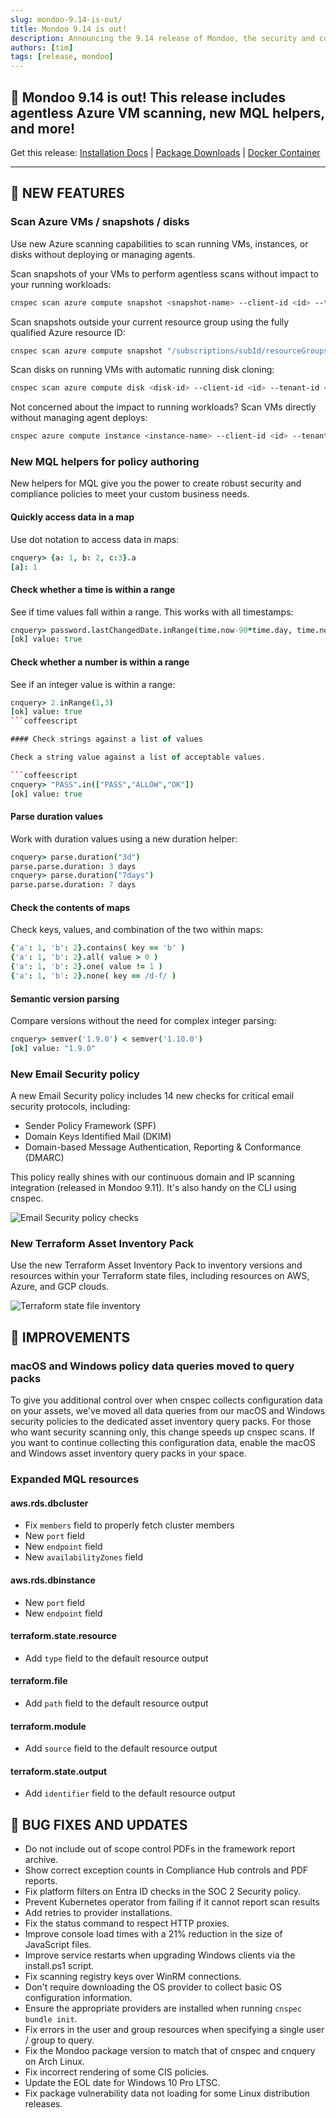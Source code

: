```yaml
---
slug: mondoo-9.14-is-out/
title: Mondoo 9.14 is out!
description: Announcing the 9.14 release of Mondoo, the security and compliance platform that prioritizes risks that matter most in your infrastructure.
authors: [tim]
tags: [release, mondoo]
---
```


## 🥳 Mondoo 9.14 is out! This release includes agentless Azure VM scanning, new MQL helpers, and more!

Get this release: [Installation Docs](/cnspec/) | [Package Downloads](https://releases.mondoo.com/cnspec/) | [Docker Container](https://hub.docker.com/r/mondoo/cnspec)

---

## 🎉 NEW FEATURES

### Scan Azure VMs / snapshots / disks

Use new Azure scanning capabilities to scan running VMs, instances, or disks without deploying or managing agents.

Scan snapshots of your VMs to perform agentless scans without impact to your running workloads:

```bash
cnspec scan azure compute snapshot <snapshot-name> --client-id <id> --tenant-id <id> --client-secret <value>
```

Scan snapshots outside your current resource group using the fully qualified Azure resource ID:

```bash
cnspec scan azure compute snapshot "/subscriptions/subId/resourceGroups/my-rg/providers/Microsoft.Compute/snapshots/test-debian-snap" --client-id <id> --tenant-id <id>--client-secret <secret>
```

Scan disks on running VMs with automatic running disk cloning:

```bash
cnspec scan azure compute disk <disk-id> --client-id <id> --tenant-id <id> --client-secret <value>
```

Not concerned about the impact to running workloads? Scan VMs directly without managing agent deploys:

```bash
cnspec azure compute instance <instance-name> --client-id <id> --tenant-id <id> --client-secret <value>
```

### New MQL helpers for policy authoring

New helpers for MQL give you the power to create robust security and compliance policies to meet your custom business needs.

#### Quickly access data in a map

Use dot notation to access data in maps:

```coffeescript
cnquery> {a: 1, b: 2, c:3}.a
[a]: 1
```

#### Check whether a time is within a range

See if time values fall within a range. This works with all timestamps:

```coffeescript
cnquery> password.lastChangedDate.inRange(time.now-90*time.day, time.now)
[ok] value: true
```

#### Check whether a number is within a range

See if an integer value is within a range:

````coffeescript
cnquery> 2.inRange(1,3)
[ok] value: true
```coffeescript

#### Check strings against a list of values

Check a string value against a list of acceptable values.

```coffeescript
cnquery> "PASS".in(["PASS","ALLOW","OK"])
[ok] value: true
````

#### Parse duration values

Work with duration values using a new duration helper:

```coffeescript
cnquery> parse.duration("3d")
parse.parse.duration: 3 days
cnquery> parse.duration("7days")
parse.parse.duration: 7 days
```

#### Check the contents of maps

Check keys, values, and combination of the two within maps:

```coffeescript
{'a': 1, 'b': 2}.contains( key == 'b' )
{'a': 1, 'b': 2}.all( value > 0 )
{'a': 1, 'b': 2}.one( value != 1 )
{'a': 1, 'b': 2}.none( key == /d-f/ )
```

#### Semantic version parsing

Compare versions without the need for complex integer parsing:

```coffeescript
cnquery> semver('1.9.0') < semver('1.10.0')
[ok] value: "1.9.0"
```

### New Email Security policy

A new Email Security policy includes 14 new checks for critical email security protocols, including:

- Sender Policy Framework (SPF)
- Domain Keys Identified Mail (DKIM)
- Domain-based Message Authentication, Reporting & Conformance (DMARC)

This policy really shines with our continuous domain and IP scanning integration (released in Mondoo 9.11). It's also handy on the CLI using cnspec.

![Email Security policy checks](/img/releases/2024-01-09-mondoo-9.14-is-out/email_checks.png)

### New Terraform Asset Inventory Pack

Use the new Terraform Asset Inventory Pack to inventory versions and resources within your Terraform state files, including resources on AWS, Azure, and GCP clouds.

![Terraform state file inventory](/img/releases/2024-01-09-mondoo-9.14-is-out/tf_state.png)

## 🧹 IMPROVEMENTS

### macOS and Windows policy data queries moved to query packs

To give you additional control over when cnspec collects configuration data on your assets, we've moved all data queries from our macOS and Windows security policies to the dedicated asset inventory query packs. For those who want security scanning only, this change speeds up cnspec scans. If you want to continue collecting this configuration data, enable the macOS and Windows asset inventory query packs in your space.

### Expanded MQL resources

#### aws.rds.dbcluster

- Fix `members` field to properly fetch cluster members
- New `port` field
- New `endpoint` field
- New `availabilityZones` field

#### aws.rds.dbinstance

- New `port` field
- New `endpoint` field

#### terraform.state.resource

- Add `type` field to the default resource output

#### terraform.file

- Add `path` field to the default resource output

#### terraform.module

- Add `source` field to the default resource output

#### terraform.state.output

- Add `identifier` field to the default resource output

## 🐛 BUG FIXES AND UPDATES

- Do not include out of scope control PDFs in the framework report archive.
- Show correct exception counts in Compliance Hub controls and PDF reports.
- Fix platform filters on Entra ID checks in the SOC 2 Security policy.
- Prevent Kubernetes operator from failing if it cannot report scan results
- Add retries to provider installations.
- Fix the status command to respect HTTP proxies.
- Improve console load times with a 21% reduction in the size of JavaScript files.
- Improve service restarts when upgrading Windows clients via the install.ps1 script.
- Fix scanning registry keys over WinRM connections.
- Don't require downloading the OS provider to collect basic OS configuration information.
- Ensure the appropriate providers are installed when running `cnspec bundle init`.
- Fix errors in the user and group resources when specifying a single user / group to query.
- Fix the Mondoo package version to match that of cnspec and cnquery on Arch Linux.
- Fix incorrect rendering of some CIS policies.
- Update the EOL date for Windows 10 Pro LTSC.
- Fix package vulnerability data not loading for some Linux distribution releases.
